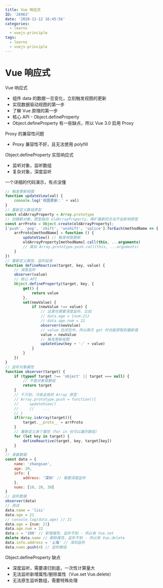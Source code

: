 ```yaml
---
title: Vue 响应式
ID: '26963'
date: '2020-11-12 16:45:56'
categories:
  - learns
  - vuejs-principle
tags:
  - learns
  - vuejs-principle
---
```


# Vue 响应式

Vue 响应式

- 组件 data 的数据一旦变化，立刻触发视图的更新
- 实现数据驱动视图的第一步
- 了解 Vue 原理的第一步
- 核心 API - Object.defineProperty
- Object.defineProperty 有一些缺点，所以 Vue 3.0 启用 Proxy

Proxy 的兼容性问题

- Proxy 兼容性不好，且无法使用 polyfill

Object.defineProperty 实现响应式

- 监听对象，监听数组
- 复杂对象，深度监听

一个详细的代码演示，有点没懂

``` js 
// 触发更新视图
function updateView(val) {
    console.log('视图更新：' + val)
}
// 重新定义数组原型
const oldArrayProperty = Array.prototype
// 创建新对象，原型指向 oldArrayProperty，再扩展新的方法不会影响原型
const arrProto = Object.create(oldArrayProperty);
['push', 'pop', 'shift', 'unshift', 'splice'].forEach(methodName => {
    arrProto[methodName] = function () {
        updateView() // 触发视图更新
        oldArrayProperty[methodName].call(this, ...arguments)
        // 类似 Array.prototype.push.call(this, ...arguments)
    }
})
// 重新定义属性，监听起来
function defineReactive(target, key, value) {
    // 深度监听
    observer(value)
    // 核心 API
    Object.defineProperty(target, key, {
        get() {
            return value
        },
        set(newValue) {
            if (newValue !== value) {
                // 这里也需要深度监听，比如
                // data.age = {num:21}
                // data.age.num = 22
                observer(newValue)
                // value 在闭包中，所以再次 get 时也能获取到最新值
                value = newValue
                // 触发更新视图
                updateView(key + ':' + value)
            }
        }
    })
}
// 监听对象属性
function observer(target) {
    if (typeof target !== 'object' || target === null) {
        // 不是对象或数组
        return target
    }
    // 千万别，污染全局的 Array 原型
    // Array.prototype.push = function(){
    //     updateView()
    //     //    ...
    // }
    if(Array.isArray(target)){
        target.__proto__ = arrProto
    }
    // 重新定义各个属性（for in 也可以遍历数组）
    for (let key in target) {
        defineReactive(target, key, target[key])
    }
}
// 准备数据
const data = {
    name: 'zhangsan',
    age: 20,
    info: {
        address: '深圳' // 需要深度监听
    },
    nums: [10, 20, 30]
}
// 监听数据
observer(data)
// 测试
data.name = 'lisi'
data.age = 21
// console.log(data.age) // 21
data.age = {num: 21}
data.age.num = 22
data.x = '100' // 新增属性，监听不到 - 所以有 Vue.set
delete data.name // 删除属性，监听不到 - 所以有 Vue.delete
data.info.address = '上海' // 深圳监听
data.nums.push(4) // 监听数组 
```

Object.defineProperty 缺点

- 深度监听，需要递归到底，一次性计算量大
- 无法监听新增属性/删除属性（Vue.set Vue.delete）
- 无法原生监听数组，需要特殊处理
 
 
